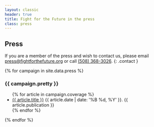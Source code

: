 ```yaml
---
layout: classic
header: true
title: Fight for the Future in the press
class: press
---
```


## Press

If you are a member of the press and wish to contact us, please email [press@fightforthefuture.org](mailto:press@fightforthefuture.org) or call [(508) 368-3026](tel://15083683026).
{: .contact }

{% for campaign in site.data.press %}
<h3 id="{{ campaign.campaign }}">{{ campaign.pretty }}</h3>
<ul class="presslist">
  {% for article in campaign.coverage %}<li><a href="{{ article.link }}">{{ article.title }}</a> {{ article.date | date: '%B %d, %Y' }}. {{ article.publication }}</li>{% endfor %}
</ul>
{% endfor %}
